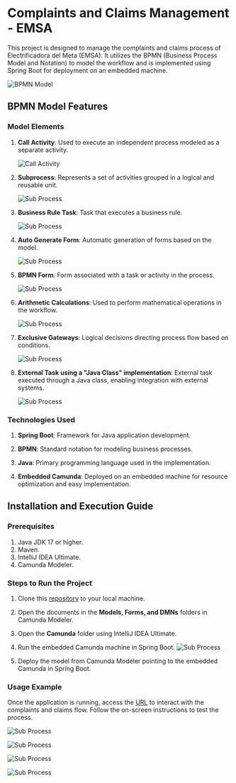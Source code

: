 # Complaints and Claims Management - EMSA

This project is designed to manage the complaints and claims process of Electrificadora del Meta (EMSA). It utilizes the BPMN (Business Process Model and Notation) to model the workflow and is implemented using Spring Boot for deployment on an embedded machine.

![BPMN Model](Docs/img/EMSA-2.0.0.png)

## BPMN Model Features

### Model Elements

1. **Call Activity**: Used to execute an independent process modeled as a separate activity.

    ![Call Activity](Docs/img/CallActivity.png)

2. **Subprocess**: Represents a set of activities grouped in a logical and reusable unit.

    ![Sub Process](Docs/img/SubProcess.png)

3. **Business Rule Task**: Task that executes a business rule.

    ![Sub Process](Docs/img/DMN.png)

4. **Auto Generate Form**: Automatic generation of forms based on the model.

    ![Sub Process](Docs/img/AutoGenerateForm.png)

5. **BPMN Form**: Form associated with a task or activity in the process.

    ![Sub Process](Docs/img/BPMNForm.png)

6. **Arithmetic Calculations**: Used to perform mathematical operations in the workflow.

    ![Sub Process](Docs/img/Arithmetic.png)

7. **Exclusive Gateways**: Logical decisions directing process flow based on conditions.

    ![Sub Process](Docs/img/Gateways.png)

8. **External Task using a "Java Class" implementation**: External task executed through a Java class, enabling integration with external systems.

    ![Sub Process](Docs/img/ExternalTask.png)

### Technologies Used

1. **Spring Boot**: Framework for Java application development.

2. **BPMN**: Standard notation for modeling business processes.

3. **Java**: Primary programming language used in the implementation.

4. **Embedded Camunda**: Deployed on an embedded machine for resource optimization and easy implementation.

## Installation and Execution Guide

### Prerequisites

1. Java JDK 17 or higher.
2. Maven.
3. IntelliJ IDEA Ultimate.
4. Camunda Modeler.

### Steps to Run the Project

1. Clone this [repository](https://github.com/jhonalexander019/The-SpringBoot-Project.git) to your local machine.
2. Open the documents in the **Models, Forms, and DMNs** folders in Camunda Modeler.

4. Open the **Camunda** folder using IntelliJ IDEA Ultimate.

5. Run the embedded Camunda machine in Spring Boot.
![Sub Process](Docs/img/deployment.png)

6. Deploy the model from Camunda Modeler pointing to the embedded Camunda in Spring Boot.

### Usage Example

Once the application is running, access the [URL](http://localhost:8080/) to interact with the complaints and claims flow. Follow the on-screen instructions to test the process.

![Sub Process](Docs/img/CamundaEmbedded.png)

![Sub Process](Docs/img/ExecuteInstance.png)

![Sub Process](Docs/img/FirstForm.png)

![Sub Process](Docs/img/Form.png)

